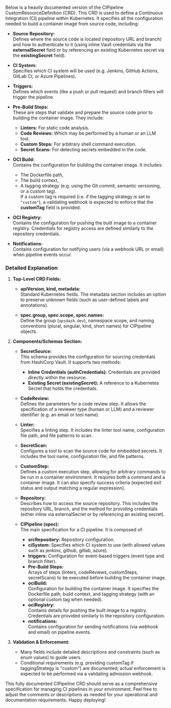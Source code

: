 Below is a heavily documented version of the CIPipeline CustomResourceDefinition (CRD). This CRD is used to define a Continuous Integration (CI) pipeline within Kubernetes. It specifies all the configuration needed to build a container image from source code, including:

- **Source Repository:**  
  Defines where the source code is located (repository URL and branch) and how to authenticate to it (using inline Vault credentials via the **externalSecret** field or by referencing an existing Kubernetes secret via the **existingSecret** field).

- **CI System:**  
  Specifies which CI system will be used (e.g. Jenkins, GitHub Actions, GitLab CI, or Azure Pipelines).

- **Triggers:**  
  Defines which events (like a push or pull request) and branch filters will trigger the pipeline.

- **Pre-Build Steps:**  
  These are steps that validate and prepare the source code prior to building the container image. They include:
  - **Linters:** For static code analysis.
  - **Code Reviews:** Which may be performed by a human or an LLM tool.
  - **Custom Steps:** For arbitrary shell command execution.
  - **Secret Scans:** For detecting secrets embedded in the code.

- **OCI Build:**  
  Contains the configuration for building the container image. It includes:
  - The Dockerfile path,
  - The build context,
  - A tagging strategy (e.g. using the Git commit, semantic versioning, or a custom tag).  
  If a custom tag is required (i.e. if the tagging strategy is set to `"custom"`), a validating webhook is expected to enforce that the **customTag** field is provided.

- **OCI Registry:**  
  Contains the configuration for pushing the built image to a container registry. Credentials for registry access are defined similarly to the repository credentials.

- **Notifications:**  
  Contains configuration for notifying users (via a webhook URL or email) when pipeline events occur.

### Detailed Explanation

1. **Top-Level CRD Fields:**
   - **apiVersion, kind, metadata:**  
     Standard Kubernetes fields. The metadata section includes an option to preserve unknown fields (such as user-defined labels and annotations).
     
   - **spec.group, spec.scope, spec.names:**  
     Define the group (`opsdash.dev`), namespace scope, and naming conventions (plural, singular, kind, short names) for CIPipeline objects.

2. **Components/Schemas Section:**
   - **SecretSource:**  
     This schema provides the configuration for sourcing credentials from HashiCorp Vault. It supports two methods:
     - **Inline Credentials (authCredentials):** Credentials are provided directly within the resource.
     - **Existing Secret (existingSecret):** A reference to a Kubernetes Secret that holds the credentials.
     
   - **CodeReview:**  
     Defines the parameters for a code review step. It allows the specification of a reviewer type (human or LLM) and a reviewer identifier (e.g. an email or tool name).
     
   - **Linter:**  
     Specifies a linting step. It includes the linter tool name, configuration file path, and file patterns to scan.
     
   - **SecretScan:**  
     Configures a tool to scan the source code for embedded secrets. It includes the tool name, configuration file, and file patterns.
     
   - **CustomStep:**  
     Defines a custom execution step, allowing for arbitrary commands to be run in a container environment. It requires both a command and a container image. It can also specify success criteria (expected exit status and output matching a regular expression).
     
   - **Repository:**  
     Describes how to access the source repository. This includes the repository URL, branch, and the method for providing credentials (either inline via externalSecret or by referencing an existing secret).
     
   - **CIPipeline (spec):**  
     The main specification for a CI pipeline. It is composed of:
     - **srcRepository:** Repository configuration.
     - **ciSystem:** Specifies which CI system to use (with allowed values such as jenkins, github, gitlab, azure).
     - **triggers:** Configuration for event-based triggers (event type and branch filter).
     - **Pre-Build Steps:**  
       Arrays of steps (linters, codeReviews, customSteps, secretScans) to be executed before building the container image.
     - **ociBuild:**  
       Configuration for building the container image. It specifies the Dockerfile path, build context, and tagging strategy (with an optional custom tag when needed).
     - **ociRegistry:**  
       Contains details for pushing the built image to a registry. Credentials are provided similarly to the repository configuration.
     - **notifications:**  
       Contains configuration for sending notifications (via webhook and email) on pipeline events.

3. **Validation & Enforcement:**
   - Many fields include detailed descriptions and constraints (such as enum values) to guide users.
   - Conditional requirements (e.g. providing customTag if taggingStrategy is "custom") are documented; actual enforcement is expected to be performed via a validating admission webhook.

This fully documented CIPipeline CRD should serve as a comprehensive specification for managing CI pipelines in your environment. Feel free to adjust the comments or descriptions as needed for your operational and documentation requirements. Happy deploying!
